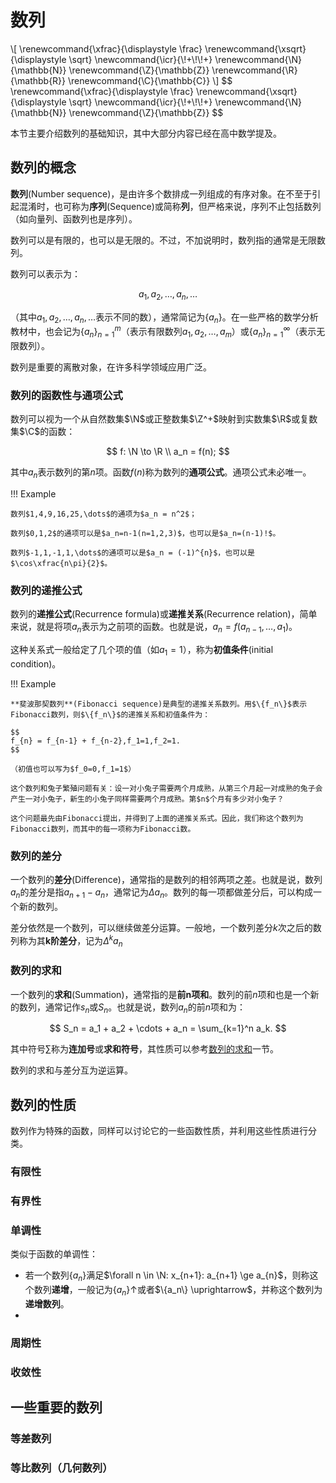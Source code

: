 # 数列

<div class="hidden-latex">
\[
\renewcommand{\xfrac}{\displaystyle \frac}
\renewcommand{\xsqrt}{\displaystyle \sqrt}
\newcommand{\icr}{\!+\!\!+}
\renewcommand{\N}{\mathbb{N}}
\renewcommand{\Z}{\mathbb{Z}}
\renewcommand{\R}{\mathbb{R}}
\renewcommand{\C}{\mathbb{C}}
\]
$$
\renewcommand{\xfrac}{\displaystyle \frac}
\renewcommand{\xsqrt}{\displaystyle \sqrt}
\newcommand{\icr}{\!+\!\!+}
\renewcommand{\N}{\mathbb{N}}
\renewcommand{\Z}{\mathbb{Z}}
$$
</div>

本节主要介绍数列的基础知识，其中大部分内容已经在高中数学提及。

## 数列的概念

**数列**(Number sequence)，是由许多个数排成一列组成的有序对象。在不至于引起混淆时，也可称为**序列**(Sequence)或简称**列**，但严格来说，序列不止包括数列（如向量列、函数列也是序列）。

数列可以是有限的，也可以是无限的。不过，不加说明时，数列指的通常是无限数列。

数列可以表示为：

$$
a_1, a_2, \dots, a_n, \dots
$$

（其中$a_1, a_2, \dots, a_n, \dots$表示不同的数），通常简记为$\{a_n\}$。在一些严格的数学分析教材中，也会记为$\{a_n\}_{n=1}^{m}$（表示有限数列$a_1,a_2,\dots,a_m$）或$\{a_n\}_{n=1}^{\infty}$（表示无限数列）。

数列是重要的离散对象，在许多科学领域应用广泛。

### 数列的函数性与通项公式

数列可以视为一个从自然数集$\N$或正整数集$\Z^+$映射到实数集$\R$或复数集$\C$的函数：

$$
f: \N \to \R \\
a_n = f(n);
$$

其中$a_n$表示数列的第$n$项。函数$f(n)$称为数列的**通项公式**。通项公式未必唯一。

!!! Example

    数列$1,4,9,16,25,\dots$的通项为$a_n = n^2$；

    数列$0,1,2$的通项可以是$a_n=n-1(n=1,2,3)$，也可以是$a_n=(n-1)!$。

    数列$-1,1,-1,1,\dots$的通项可以是$a_n = (-1)^{n}$，也可以是$\cos\xfrac{n\pi}{2}$。

### 数列的递推公式

数列的**递推公式**(Recurrence formula)或**递推关系**(Recurrence relation)，简单来说，就是将项$a_n$表示为之前项的函数。也就是说，$a_n = f(a_{n-1},\dots,a_1)$。

这种关系式一般给定了几个项的值（如$a_1 = 1$），称为**初值条件**(initial condition)。

!!! Example

    **斐波那契数列**(Fibonacci sequence)是典型的递推关系数列。用$\{f_n\}$表示Fibonacci数列，则$\{f_n\}$的递推关系和初值条件为：

    $$
    f_{n} = f_{n-1} + f_{n-2},f_1=1,f_2=1.
    $$

    （初值也可以写为$f_0=0,f_1=1$）

    这个数列和兔子繁殖问题有关：设一对小兔子需要两个月成熟，从第三个月起一对成熟的兔子会产生一对小兔子，新生的小兔子同样需要两个月成熟。第$n$个月有多少对小兔子？

    这个问题最先由Fibonacci提出，并得到了上面的递推关系式。因此，我们称这个数列为Fibonacci数列，而其中的每一项称为Fibonacci数。

### 数列的差分

一个数列的**差分**(Difference)，通常指的是数列的相邻两项之差。也就是说，数列${a_n}$的差分是指$a_{n+1} - a_{n}$，通常记为$\Delta a_n$。数列的每一项都做差分后，可以构成一个新的数列。

差分依然是一个数列，可以继续做差分运算。一般地，一个数列差分$k$次之后的数列称为其$\mathbf{k}$**阶差分**，记为$\Delta^k a_n$

### 数列的求和

一个数列的**求和**(Summation)，通常指的是**前**$\mathbf{n}$**项和**。数列的前$n$项和也是一个新的数列，通常记作$s_n$或$S_n$。也就是说，数列${a_n}$的前$n$项和为：

$$
S_n = a_1 + a_2 + \cdots + a_n = \sum_{k=1}^n a_k.
$$

其中符号$\displaystyle \sum$称为**连加号**或**求和符号**，其性质可以参考<a href="/初等数学/数列/02数列的求和/">数列的求和</a>一节。

数列的求和与差分互为逆运算。

## 数列的性质

数列作为特殊的函数，同样可以讨论它的一些函数性质，并利用这些性质进行分类。

### 有限性

### 有界性

### 单调性

类似于函数的单调性：

* 若一个数列$\{a_n\}$满足$\forall n \in \N: x_{n+1}: a_{n+1} \ge a_{n}$，则称这个数列**递增**，一般记为$\{a_n\} \uparrow$或者$\{a_n\} \uprightarrow$，并称这个数列为**递增数列**。
* 

### 周期性

### 收敛性

## 一些重要的数列

### 等差数列

### 等比数列（几何数列）



